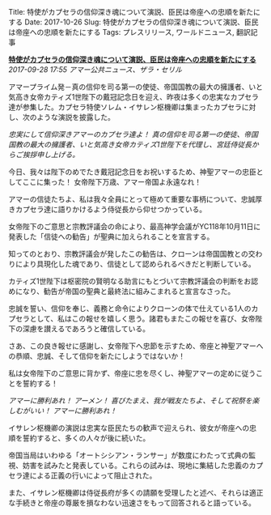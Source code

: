 Title: 特使がカプセラの信仰深き魂について演説、臣民は帝座への忠順を新たにする
Date: 2017-10-26
Slug: 特使がカプセラの信仰深き魂について演説、臣民は帝座への忠順を新たにする
Tags: プレスリリース, ワールドニュース, 翻訳記事

<p class="lead"><strong><a href="https://community.eveonline.com/news/news-channels/world-news/loyal-capsuleers-renew-vows-after-emissary-addresses-the-faithful/">特使がカプセラの信仰深き魂について演説、臣民は帝座への忠順を新たにする</a></strong><br/>
<em>2017-09-28 17:55 アマー公共ニュース、ザラ・セリル</em></p>
<p>アマープライム発－真の信仰を司る第一の使徒、帝国国教の最大の擁護者、いと気高き女帝カティズ1世陛下の戴冠記念日を迎え、昨夜は多くの忠実なカプセラ達が参集した。カプセラ特使ソレム・イサレン枢機卿は集まったカプセラに対し、次のような演説を披露した。</p>
<p><em>忠実にして信仰深きアマーのカプセラ達よ！ 真の信仰を司る第一の使徒、帝国国教の最大の擁護者、いと気高き女帝カティズ1世陛下を代理し、宮廷侍従長からご挨拶申し上げる。</em></p>
<p>今日、我々は陛下のめでたき戴冠記念日をお祝いするため、神聖アマーの忠臣としてここに集った！ 女帝陛下万歳、アマー帝国よ永遠なれ！</p>
<p>アマーの信徒たちよ、私は我々全員にとって極めて重要な事柄について、忠誠厚きカプセラ達に語りかけるよう侍従長から仰せつかっている。</p>
<p>女帝陛下のご意思と宗教評議会の命により、最高神学会議がYC118年10月11日に発表した「信徒への勧告」が聖典に加えられることを宣言する。</p>
<p>知ってのとおり、宗教評議会が発したこの勧告は、クローンは帝国国教との交わりにより具現化した魂であり、信徒として認められるべきだと判断している。</p>
<p>カティズ1世陛下は枢密院の賢明なる助言にもとづいて宗教評議会の判断をお認めになり、勧告が帝国の聖典と最終法に組みこまれると宣言なさった。</p>
<p>忠誠を誓い、信仰を奉じ、義務と命令によりクローンの体で仕えている1人のカプセラとして、私はこの報せを嬉しく思う。諸君もまたこの報せを喜び、女帝陛下の深慮を讃えるであろうと確信している。</p>
<p>さあ、この良き報せに感謝し、女帝陛下へ忠節を示すため、帝座と神聖アマーへの恭順、忠誠、そして信仰を新たにしようではないか！</p>
<p>私は女帝陛下のご意思に背かず、帝座に忠を尽くし、神聖アマーの定めに従うことを誓約する！</p>
<p><em>アマーに勝利あれ！ アーメン！ 喜びたまえ、我が戦友たちよ、そして祝祭を楽しむがいい！ アマーに勝利あれ！</em></p>
<p>イサレン枢機卿の演説は忠実な臣民たちの歓声で迎えられ、彼女が帝座への忠順を誓約すると、多くの人々が後に続いた。</p>
<p>帝国当局はいわゆる「オートシシアン・ランサー」が数度にわたって式典の監視、妨害を試みたと発表している。これらの試みは、現地に集結した忠義のカプセラ達による正義の行いによって阻止された。</p>
<p>また、イサレン枢機卿は侍従長府が多くの請願を受理したと述べ、それらは適正な手続きと帝座の尊厳を損なわない迅速さをもって回答されると語っている。</p>

